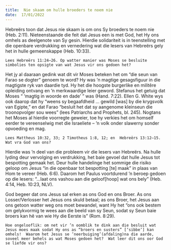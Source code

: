 ```yaml
---
title:  Nie skaam om hulle broeders te noem nie
date:  17/01/2022
---
```


Hebreërs toon dat Jesus nie skaam is om ons Sy broeders te noem nie (Heb. 2:11). Nieteenstaande die feit dat Jesus een is met God, het Hy ons omhels as deelgenote van Sy gesin. Hierdie solidariteit is in teenstelling met die openbare verdrukking en vernedering wat die lesers van Hebreërs gely het in hulle gemeenskappe (Heb. 10:33).

`Lees Hebreërs 11:24–26. Op watter manier was Moses se besluite simbolies ten opsigte van wat Jesus vir ons gedoen het?`

Het jy al daaraan gedink wat dit vir Moses beteken het om “die seun van Farao se dogter” genoem te word?  Hy was ’n magtige gesagsfiguur in die magtigste ryk van daardie tyd. Hy het die hoogste burgerlike en militêre opleiding ontvang en ’n merkwaardige leier geword. Stefanus het getuig dat Moses “ ‘magtig in woorde en dade’ ” was (Hand.  7:22). Ellen G. White wys ook daarop dat  hy “weens sy begaafdheid … gewild [was] by die krygsvolk van Egipte,” en dat Farao “besluit het dat sy aangenome kleinseun die troonopvolger sou wees” (lees Patriarchs and Prophets, bl. 245). Nogtans het Moses al hierdie voorregte geweier, toe hy verkies het om homself eerder te vereenselwig met die Israeliete – ’n volk onder slawerny sonder opvoeding en mag.

`Lees Mattheus 10:32, 33; 2 Timotheus 1:8, 12; en  Hebreërs 13:12–15. Wat vra God van ons?`

Hierdie was ’n deel van die probleem vir die lesers van Hebreërs. Na hulle lyding deur vervolging en verdrukking, het baie gevoel dat hulle Jesus tot bespotting gemaak het.  Deur hulle handelinge het sommige die risiko geloop om Jesus “in die openbaar tot bespotting [te] maak” in plaas van Hom te vereer (Heb. 6:6). Daarom het Paulus voortdurend ’n beroep gedoen op die lesers: “…laat ons vashou aan die geloof[hoop] wat ons bely” (Heb. 4:14, Heb. 10:23, NLV).

God begeer dat ons Jesus sal erken as ons God en ons Broer.  As ons Losser/Verlosser het Jesus ons skuld betaal; as ons Broer, het Jesus aan ons getoon watter weg ons moet bewandel, want Hy het “ons  ook bestem om gelykvormig te wees aan die beeld van sy Seun, sodat sy Seun baie broers kan hê van wie Hy die Eerste is” (Rom. 8:29).

`Hoe ongelooflik: om net vir ’n oomblik te dink aan die besluit wat Jesus moes maak sodat Hy ons as “broers en susters” [‘sibbe’] kan omhels!  Waarom het Jesus se ’neerbuiging’(afdaling)na die aarde, soveel meer behels as wat Moses gedoen het?  Wat leer dit ons oor God se liefde vir ons?`